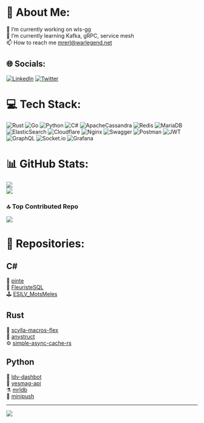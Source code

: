# 💫 About Me:
🔭 I’m currently working on wls-gg<br>🌱 I’m currently learning Kafka, gRPC, service mesh<br>📫 How to reach me mrerl@warlegend.net


## 🌐 Socials:
[![LinkedIn](https://img.shields.io/badge/LinkedIn-%230077B5.svg?logo=linkedin&logoColor=white)](https://linkedin.com/in/remi-langdorph) [![Twitter](https://img.shields.io/badge/Twitter-%231DA1F2.svg?logo=Twitter&logoColor=white)](https://twitter.com/merlleu) 

# 💻 Tech Stack:

![Rust](https://img.shields.io/badge/rust-%23000000.svg?style=for-the-badge&logo=rust&logoColor=white) 
![Go](https://img.shields.io/badge/go-%2300ADD8.svg?style=for-the-badge&logo=go&logoColor=white) 
![Python](https://img.shields.io/badge/python-3670A0?style=for-the-badge&logo=python&logoColor=ffdd54) 
![C#](https://img.shields.io/badge/c%23-%23239120.svg?style=for-the-badge&logo=c-sharp&logoColor=white) 
![ApacheCassandra](https://img.shields.io/badge/cassandra-%231287B1.svg?style=for-the-badge&logo=apache-cassandra&logoColor=white) 
![Redis](https://img.shields.io/badge/redis-%23DD0031.svg?style=for-the-badge&logo=redis&logoColor=white) 
![MariaDB](https://img.shields.io/badge/MariaDB-003545?style=for-the-badge&logo=mariadb&logoColor=white) 
![ElasticSearch](https://img.shields.io/badge/Elastic_Search-005571?style=for-the-badge&logo=elasticsearch&logoColor=white)
![Cloudflare](https://img.shields.io/badge/Cloudflare-F38020?style=for-the-badge&logo=Cloudflare&logoColor=white) 
![Nginx](https://img.shields.io/badge/nginx-%23009639.svg?style=for-the-badge&logo=nginx&logoColor=white) 
![Swagger](https://img.shields.io/badge/-Swagger-%23Clojure?style=for-the-badge&logo=swagger&logoColor=white) 
![Postman](https://img.shields.io/badge/Postman-FF6C37?style=for-the-badge&logo=postman&logoColor=white) 
![JWT](https://img.shields.io/badge/JWT-black?style=for-the-badge&logo=JSON%20web%20tokens) 
![GraphQL](https://img.shields.io/badge/-GraphQL-E10098?style=for-the-badge&logo=graphql&logoColor=white) 
![Socket.io](https://img.shields.io/badge/Socket.io-black?style=for-the-badge&logo=socket.io&badgeColor=010101)
![Grafana](https://img.shields.io/badge/grafana-%23F46800.svg?style=for-the-badge&logo=grafana&logoColor=white)

# 📊 GitHub Stats:
![](https://github-readme-streak-stats.herokuapp.com/?user=merlleu&theme=dark&hide_border=true)<br/>
![](https://github-readme-stats.vercel.app/api/top-langs/?username=merlleu&theme=dark&hide_border=true&include_all_commits=true&count_private=true&layout=compact)

### 🔝 Top Contributed Repo
![](https://github-contributor-stats.vercel.app/api?username=merlleu&limit=5&theme=dark&combine_all_yearly_contributions=true)

# 📂 Repositories:

## C#
🍺 [pinte](https://github.com/merlleu/pinte)<br>
💐 [FleuristeSQL](https://github.com/merlleu/FleuristeSQL)<br>
🕹️ [ESILV_MotsMeles](https://github.com/merlleu/ESILV_MotsMeles)<br>

## Rust
🚀 [scylla-macros-flex](https://github.com/merlleu/scylla-macros-flex)<br>
🔧 [anystruct](https://github.com/merlleu/anystruct)<br>
⚙️ [simple-async-cache-rs](https://github.com/merlleu/simple-async-cache-rs)<br>

## Python
🎒 [ldv-dashbot](https://github.com/merlleu/ldv-dashbot)<br>
📖 [yesmag-api](https://github.com/merlleu/yesmag-api)<br>
⚗️ [mrldb](https://github.com/merlleu/mrldb)<br>
🧮 [minipush](https://github.com/merlleu/minipush)<br>

---
[![](https://visitcount.itsvg.in/api?id=merlleu&icon=0&color=0)](https://visitcount.itsvg.in)

<!-- Proudly created with GPRM ( https://gprm.itsvg.in ) -->
